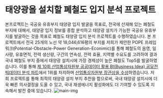 # 태양광을 설치할 폐철도 입지 분석 프로젝트
본프로젝트는 국공유 유휴부지 태양광 입지 발굴을 목표로, 전국에 산재해 있는 폐철도 부지에 대해서, 태양광 입지 정보를 종합 분석하고 태양광 설치가 가능한 국공유 유휴부지를 발굴하는 것을 목표로 폐철도 태양광 입지 분석 프로젝트를 수행하였습니다. 본 프로젝트에서 전국 25개의 노선 약 18,046,616평의 부지를 저희가 제안한 POPE 프레임워크(Potential-Obstacle-Power Generation-Econimic)를 통해 폐철도의 음영, 일사량, 유휴면적, 전력 생산량, 구간의 연속성, 전력 효율, 지역별 수요도를 고려하여 결과 국내 폐철도 부지 중에서 태양광 설치시에 가장 경제성이 높은 폐철도 Top5를 발굴하였습니다. 이를 통해 [제 10회 산업통상자원부 공공데이터 활용 BI(Business Idea) 공모전 빅데이터 분석 파트](https://datacontest.kr/)에서 1위를 차지하며 [산업통상자원부 장관상을 수상](https://datacontest.kr/board/view/97533073/3694)하였습니다. 저희 프로젝트를 통해 최적의 태양광 설치 부지 추천을 함으로써, 국내 태양광 설치시에 더욱 빠른 의사결정을 도울 수 있고, 국내 재생에너지 활성화에도 더 기여할 수 있도록 지속해서 발전 중에 있습니다. 
![main-img](https://github.com/Prcnsi/Solar_power_site_analysis_project/assets/86015194/2c212f1e-d604-4009-ad09-b24847afa888)

